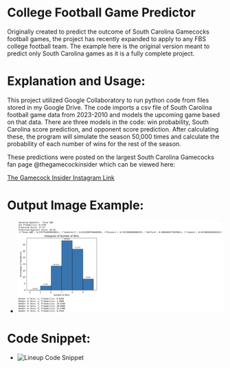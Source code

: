 # College Football Game Predictor

Originally created to predict the outcome of South Carolina Gamecocks football games, the project has recently expanded to apply to any FBS college football team. The example here is the original version meant to predict only South Carolina games as it is a fully complete project.

# Explanation and Usage:

This project utilized Google Collaboratory to run python code from files stored in my Google Drive. The code imports a csv file of South Carolina football game data from 2023-2010 and models the upcoming game based on that data. There are three models in the code: win probability, South Carolina score prediction, and opponent score prediction. After calculating these, the program will simulate the season 50,000 times and calculate the probability of each number of wins for the rest of the season.

These predictions were posted on the largest South Carolina Gamecocks fan page @thegamecockinsider which can be viewed here:

[The Gamecock Insider Instagram Link](https://www.instagram.com/thegamecockinsider/)

# Output Image Example:

- ![South Carolina Game Predictor Example](../assets/SC%20Pred%20Example.png)

# Code Snippet:

- ![Lineup Code Snippet](../lineup-optimization/SC%20Pred%20Snippet.png)  
